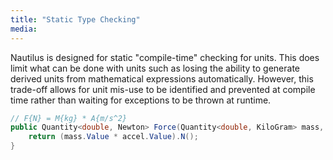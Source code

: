 ```yaml
---
title: "Static Type Checking"
media:
---
```

Nautilus is designed for static "compile-time" checking for units. This does limit what can be done with units such as losing the ability to generate derived units from mathematical expressions automatically. However, this trade-off allows for unit mis-use to be identified and prevented at compile time rather than waiting for exceptions to be thrown at runtime. 
```cs
// F{N} = M{kg} * A{m/s^2}
public Quantity<double, Newton> Force(Quantity<double, KiloGram> mass, Quantity<double, MetrePerSecondSq> accel) {
    return (mass.Value * accel.Value).N();
}
```